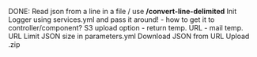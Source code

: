 DONE: Read json from a line in a file / use **/convert-line-delimited**
Init Logger using services.yml and pass it around!
	- how to get it to controller/component?
S3 upload option
	- return temp. URL
	- mail temp. URL
Limit JSON size in parameters.yml
Download JSON from URL
Upload .zip
